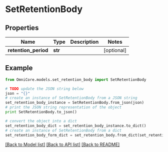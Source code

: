 # SetRetentionBody


## Properties
Name | Type | Description | Notes
------------ | ------------- | ------------- | -------------
**retention_period** | **str** |  | [optional] 

## Example

```python
from OmniCore.models.set_retention_body import SetRetentionBody

# TODO update the JSON string below
json = "{}"
# create an instance of SetRetentionBody from a JSON string
set_retention_body_instance = SetRetentionBody.from_json(json)
# print the JSON string representation of the object
print SetRetentionBody.to_json()

# convert the object into a dict
set_retention_body_dict = set_retention_body_instance.to_dict()
# create an instance of SetRetentionBody from a dict
set_retention_body_form_dict = set_retention_body.from_dict(set_retention_body_dict)
```
[[Back to Model list]](../README.md#documentation-for-models) [[Back to API list]](../README.md#documentation-for-api-endpoints) [[Back to README]](../README.md)



